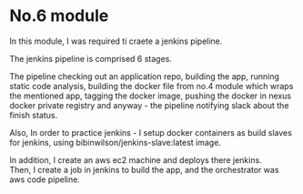 # No.6 module

In this module, I was required ti craete a jenkins pipeline.

The jenkins pipeline is comprised 6 stages.

The pipeline checking out an application repo, building the app, running static code analysis, building the docker file from no.4 module which wraps the mentioned app, tagging the docker image, pushing the docker in nexus docker private registry and anyway - the pipeline notifying slack about the finish status.

Also, In order to practice jenkins - I setup docker containers as build slaves for jenkins, using bibinwilson/jenkins-slave:latest image.

In addition, I create an aws ec2 machine and deploys there jenkins. <br>
Then, I create a job in jenkins to build the app, and the orchestrator was aws code pipeline.

